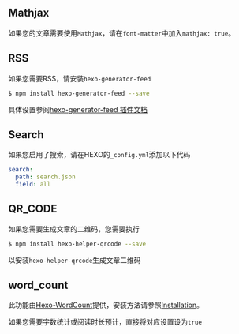 ## Mathjax
如果您的文章需要使用`Mathjax`，请在`font-matter`中加入`mathjax: true`。

## RSS
如果您需要RSS，请安装`hexo-generator-feed`

````bash
$ npm install hexo-generator-feed --save
````

具体设置参阅[hexo-generator-feed 插件文档](https://github.com/hexojs/hexo-generator-feed)

## Search
如果您启用了搜索，请在HEXO的`_config.yml`添加以下代码

```` yaml
search:
  path: search.json
  field: all
````

## QR_CODE
如果您需要生成文章的二维码，您需要执行

```` bash
$ npm install hexo-helper-qrcode --save
````

以安装`hexo-helper-qrcode`生成文章二维码

## word_count
此功能由[Hexo-WordCount](https://github.com/willin/hexo-wordcount)提供，安装方法请参照[Installation](https://github.com/willin/hexo-wordcount#installation)。

如果您需要字数统计或阅读时长预计，直接将对应设置设为`true`
